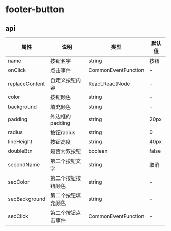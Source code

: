 
# footer-button


## api
|  属性   | 说明  | 类型 | 默认值 |
|  ----  | ----  | ---- | ---- |
| name | 按钮名字 | string | 按钮 |
| onClick | 点击事件 | CommonEventFunction | - |
| replaceContent | 自定义按钮内容 | React.ReactNode | - |
| color | 按钮颜色 | string | - |
| background | 填充颜色 | string | - |
| padding | 外边框的padding | string | 20px |
| radius | 按钮radius | string | 0 |
| lineHeight | 按钮高度 | string | 40px |
| doubleBtn | 是否为双按钮 | boolean | false |
| secondName | 第二个按钮文字 | string | 取消 |
| secColor | 第二个按钮按钮颜色 | string | - |
| secBackground | 第二个按钮填充颜色 | string | - |
| secClick | 第二个按钮点击事件 | CommonEventFunction | - |
